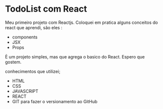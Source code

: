 # TodoList com React

Meu primeiro projeto com Reactjs. Coloquei em pratica alguns conceitos do react que aprendi, são eles :
- components
- JSX
- Props

È um projeto simples, mas que agrega o basico do React. Espero que gostem.

conhecimentos que utilizei; 
- HTML
- CSS
- JAVASCRIPT
- REACT
- GIT para fazer o versionamento ao GitHub


